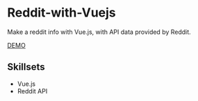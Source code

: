 # Reddit-with-Vuejs
Make a reddit info with Vue.js, with API data provided by Reddit.

[DEMO](https://weichiachang.github.io/Reddit-with-Vuejs/)

## Skillsets
<ul>
  <li>Vue.js</li>
  <li>Reddit API</li>
</ul>
